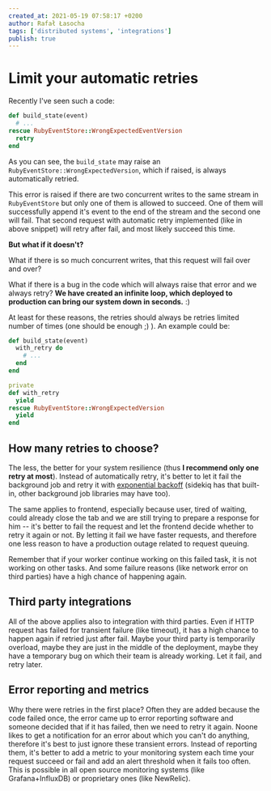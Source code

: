 ```yaml
---
created_at: 2021-05-19 07:58:17 +0200
author: Rafał Łasocha
tags: ['distributed systems', 'integrations']
publish: true
---
```


# Limit your automatic retries

Recently I've seen such a code:

```ruby
def build_state(event)
  # ...
rescue RubyEventStore::WrongExpectedEventVersion
  retry
end
```

As you can see, the `build_state` may raise an `RubyEventStore::WrongExpectedVersion`, which if raised, is always automatically retried.

This error is raised if there are two concurrent writes to the same stream in `RubyEventStore` but only one of them is allowed to succeed.
One of them will successfully append it's event to the end of the stream and the second one will fail.
That second request with automatic retry implemented (like in above snippet) will retry after fail, and most likely succeed this time.

**But what if it doesn't?**

What if there is so much concurrent writes, that this request will fail over and over?

What if there is a bug in the code which will always raise that error and we always retry? **We have created an infinite loop, which deployed to production can bring our system down in seconds.** :)

At least for these reasons, the retries should always be retries limited number of times (one should be enough ;) ). An example could be:

```ruby
def build_state(event)
  with_retry do
    # ...
  end
end

private
def with_retry
  yield
rescue RubyEventStore::WrongExpectedVersion
  yield
end
```

## How many retries to choose?

The less, the better for your system resilience (thus **I recommend only one retry at most**). Instead of automatically retry, it's better to let it fail the background job and retry it with [exponential backoff](https://github.com/pawelpacana/exponential-backoff) (sidekiq has that built-in, other background job libraries may have too).

The same applies to frontend, especially because user, tired of waiting, could already close the tab and we are still trying to prepare a response for him -- it's better to fail the request and let the frontend decide whether to retry it again or not. By letting it fail we have faster requests, and therefore one less reason to have a production outage related to request queuing.

Remember that if your worker continue working on this failed task, it is not working on other tasks. And some failure reasons (like network error on third parties) have a high chance of happening again.

## Third party integrations

All of the above applies also to integration with third parties. Even if HTTP request has failed for transient failure (like timeout), it has a high chance to happen again if retried just after fail. Maybe your third party is temporarily overload, maybe they are just in the middle of the deployment, maybe they have a temporary bug on which their team is already working. Let it fail, and retry later.

## Error reporting and metrics

Why there were retries in the first place? Often they are added because the code failed once, the error came up to error reporting software and someone decided that if it has failed, then we need to retry it again. Noone likes to get a notification for an error about which you can't do anything, therefore it's best to just ignore these transient errors. Instead of reporting them, it's better to add a metric to your monitoring system each time your request succeed or fail and add an alert threshold when it fails too often. This is possible in all open source monitoring systems (like Grafana+InfluxDB) or proprietary ones (like NewRelic).
